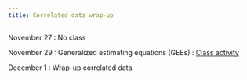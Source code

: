 ```yaml
---
title: Correlated data wrap-up
---
```


November 27
: No class
  
November 29
: Generalized estimating equations (GEEs)
  : [Class activity](https://sta712-f23.github.io/class_activities/ca_lecture_36.html)
  
December 1
: Wrap-up correlated data